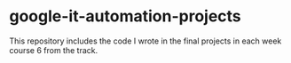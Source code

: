 # google-it-automation-projects
This repository includes the code I wrote in the final projects in each week course 6 from the track.
